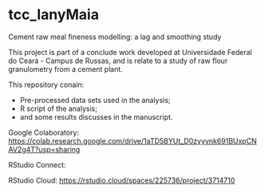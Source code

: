 # tcc_IanyMaia
Cement raw meal fineness  modelling: a lag and smoothing study

This project is part of a conclude work developed at Universidade Federal do Ceará - Campus de Russas, and is relate to a study of raw flour granulometry from a cement plant. 

This repository conain:

- Pre-processed data sets used in the analysis;
- R script of the analysis;
- and some results discusses in the manuscript.

Google Colaboratory: https://colab.research.google.com/drive/1aTD5BYUt_D0zyyvnk691BUxpCNAV2g4T?usp=sharing


RStudio Connect: 

RStudio Cloud: https://rstudio.cloud/spaces/225736/project/3714710




